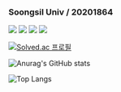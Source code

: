 ### Soongsil Univ / 20201864 



<img src="https://img.shields.io/badge/JAVA-FF6550?style=plastic&logo=java&logoColor=white"> 
<img src="https://img.shields.io/badge/C-00B1E7?style=plastic&logo=C&logoColor=white"> 
<img src="https://img.shields.io/badge/C++-00599C?style=plastic&logo=cplusplus&logoColor=white"> 
<img src="https://img.shields.io/badge/Spring Boot-6DB33F?style=plastic&logo=Spring Boot&logoColor=white">










[![Solved.ac 프로필](http://mazassumnida.wtf/api/v2/generate_badge?boj=youk6767)](https://solved.ac/youk6767)

![Anurag's GitHub stats](https://github-readme-stats.vercel.app/api?username=JihuN126&show_icons=true&theme=merko)

![Top Langs](https://github-readme-stats.vercel.app/api/top-langs/?username=JihuN126&layout=compact&theme=tokyonight)
